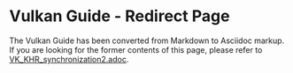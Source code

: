 # Vulkan Guide - Redirect Page

The Vulkan  Guide has been converted from Markdown to Asciidoc markup. If you are looking for the former contents of this page, please refer to [VK_KHR_synchronization2.adoc](./VK_KHR_synchronization2.adoc).
